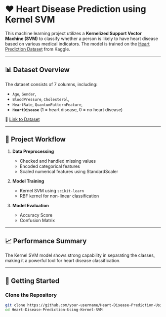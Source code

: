 # ❤️ Heart Disease Prediction using Kernel SVM

This machine learning project utilizes a **Kernelized Support Vector Machine (SVM)** to classify whether a person is likely to have heart disease based on various medical indicators. The model is trained on the [Heart Prediction Dataset](https://www.kaggle.com/datasets/shantanugarg274/heart-prediction-dataset-quantum) from Kaggle.

---

## 📊 Dataset Overview

The dataset consists of 7 columns, including:

- `Age`, `Gender`,
- `BloodPressure`, `Cholesterol`,
- `HeartRate`, `QuantumPatternFeature`,
- **`HeartDisease`** (1 = heart disease, 0 = no heart disease)

📎 [Link to Dataset](https://www.kaggle.com/datasets/shantanugarg274/heart-prediction-dataset-quantum)

---

## 🧪 Project Workflow

1. **Data Preprocessing**
   - Checked and handled missing values
   - Encoded categorical features
   - Scaled numerical features using StandardScaler

2. **Model Training**
   - Kernel SVM using `scikit-learn`
   - RBF kernel for non-linear classification

3. **Model Evaluation**
   - Accuracy Score
   - Confusion Matrix

---

## 📈 Performance Summary

The Kernel SVM model shows strong capability in separating the classes, making it a powerful tool for heart disease classification.

---

## 🚀 Getting Started

### Clone the Repository

```bash
git clone https://github.com/your-username/Heart-Disease-Prediction-Using-Kernel-SVM.git
cd Heart-Disease-Prediction-Using-Kernel-SVM
